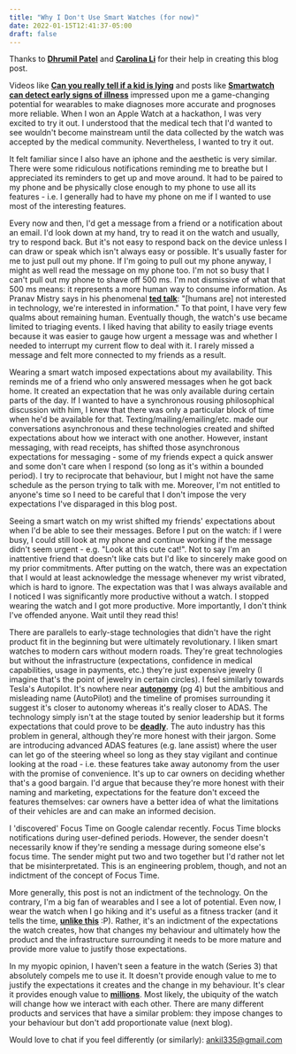 ```yaml
---
title: "Why I Don't Use Smart Watches (for now)"
date: 2022-01-15T12:41:37-05:00
draft: false
---
```


Thanks to **[Dhrumil Patel](https://dhrumilp15.github.io/)** and **[Carolina Li](https://www.carolinaaokeli.com/#/)** for their help in creating this blog post.

Videos like **[Can you really tell if a kid is lying](https://www.youtube.com/watch?v=6diqpGKOvic&ab_channel=TED)** and posts like **[Smartwatch can detect early signs of illness](https://med.stanford.edu/news/all-news/2020/12/smartwatch-can-detect-early-signs-of-illness.html)** impressed upon me a game-changing potential for wearables to make diagnoses more accurate and prognoses more reliable. When I won an Apple Watch at a hackathon, I was very excited to try it out. I understood that the medical tech that I'd wanted to see wouldn't become mainstream until the data collected by the watch was accepted by the medical community. Nevertheless, I wanted to try it out.

It felt familiar since I also have an iphone and the aesthetic is very similar. There were some ridiculous notifications reminding me to breathe but I appreciated its reminders to get up and move around. It had to be paired to my phone and be physically close enough to my phone to use all its features - i.e. I generally had to have my phone on me if I wanted to use most of the interesting features. 

Every now and then, I'd get a message from a friend or a notification about an email. I'd look down at my hand, try to read it on the watch and usually, try to respond back. But it's not easy to respond back on the device unless I can draw or speak which isn't always easy or possible. It's usually faster for me to just pull out my phone. If I'm going to pull out my phone anyway, I might as well read the message on my phone too. I'm not so busy that I can't pull out my phone to shave off 500 ms. I'm not dismissive of what that 500 ms means: it represents a more human way to consume information. As Pranav Mistry says in his phenomenal **[ted talk](https://youtu.be/YrtANPtnhyg?t=240)**: "\[humans are\] not interested in technology, we're interested in information." To that point, I have very few qualms about remaining human. Eventually though, the watch's use became limited to triaging events. I liked having that ability to easily triage events because it was easier to gauge how urgent a message was and whether I needed to interrupt my current flow to deal with it. I rarely missed a message and felt more connected to my friends as a result. 

Wearing a smart watch imposed expectations about my availability. This reminds me of a friend who only answered messages when he got back home. It created an expectation that he was only available during certain parts of the day. If I wanted to have a synchronous rousing philosophical discussion with him, I knew that there was only a particular block of time when he'd be available for that. Texting/mailing/emailing/etc. made our conversations asynchronous and these technologies created and shifted expectations about how we interact with one another. However, instant messaging, with read receipts, has shifted those asynchronous expectations for messaging - some of my friends expect a quick answer and some don't care when I respond (so long as it's within a bounded period). I try to reciprocate that behaviour, but I might not have the same schedule as the person trying to talk with me. Moreover, I'm not entitled to anyone's time so I need to be careful that I don't impose the very expectations I've disparaged in this blog post. 

Seeing a smart watch on my wrist shifted my friends' expectations about when I'd be able to see their messages. Before I put on the watch: if I were busy, I could still look at my phone and continue working if the message didn't seem urgent - e.g. "Look at this cute cat!". Not to say I'm an inattentive friend that doesn't like cats but I'd like to sincerely make good on my prior commitments. After putting on the watch, there was an expectation that I would at least acknowledge the message whenever my wrist vibrated, which is hard to ignore. The expectation was that I was always available and I noticed I was significantly more productive without a watch. I stopped wearing the watch and I got more productive. More importantly, I don't think I've offended anyone. Wait until they read this! 

There are parallels to early-stage technologies that didn't have the right product fit in the beginning but were ultimately revolutionary. I liken smart watches to modern cars without modern roads. They're great technologies but without the infrastructure (expectations, confidence in medical capabilities, usage in payments, etc.) they're just expensive jewelry (I imagine that's the point of jewelry in certain circles). I feel similarly towards Tesla's Autopilot. It's nowhere near **[autonomy](https://guidehouseinsights.com/-/media/project/navigant-research/navigant-research-executive-summaries/2021/2q-2021/guidehouse-insights-leaderboard-automated-driving-systems-executive-summarypdf.pdf)** (pg 4) but the ambitious and misleading name (AutoPilot) and the timeline of promises surrounding it suggest it's closer to autonomy whereas it's really closer to ADAS. The technology simply isn't at the stage touted by senior leadership but it forms expectations that could prove to be **[deadly](https://www.nbcnews.com/news/us-news/tesla-driver-charged-manslaughter-deadly-autopilot-crash-raises-new-le-rcna12987)**. The auto industry has this problem in general, although they're more honest with their jargon. Some are introducing advanced ADAS features (e.g. lane assist) where the user can let go of the steering wheel so long as they stay vigilant and continue looking at the road - i.e. these features take away autonomy from the user with the promise of convenience. It's up to car owners on deciding whether that's a good bargain. I'd argue that because they're more honest with their naming and marketing, expectations for the feature don't exceed the features themselves: car owners have a better idea of what the limitations of their vehicles are and can make an informed decision. 

I 'discovered' Focus Time on Google calendar recently. Focus Time blocks notifications during user-defined periods. However, the sender doesn't necessarily know if they're sending a message during someone else's focus time. The sender might put two and two together but I'd rather not let that be misinterpretated. This is an engineering problem, though, and not an indictment of the concept of Focus Time. 

More generally, this post is not an indictment of the technology. On the contrary, I'm a big fan of wearables and I see a lot of potential. Even now, I wear the watch when I go hiking and it's useful as a fitness tracker (and it tells the time, **[unlike this](https://youtu.be/AzGePmv0GD8?t=51)** :P). Rather, it's an indictment of the expectations the watch creates, how that changes my behaviour and ultimately how the product and the infrastructure surrounding it needs to be more mature and provide more value to justify those expectations.   

In my myopic opinion, I haven't seen a feature in the watch (Series 3) that absolutely compels me to use it. It doesn't provide enough value to me to justify the expectations it creates and the change in my behaviour. It's clear it provides enough value to **[millions](https://www.macworld.co.uk/news/how-many-apple-watches-sold-3801687/)**. Most likely, the ubiquity of the watch will change how we interact with each other. There are many different products and services that have a similar problem: they impose changes to your behaviour but don't add proportionate value (next blog). 

Would love to chat if you feel differently (or similarly): <ankil335@gmail.com>

